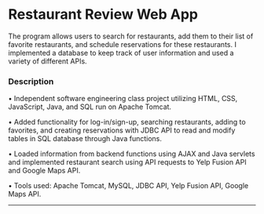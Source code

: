 <h1>Restaurant Review Web App</h1>
The program allows users to search for restaurants, add them to their list of favorite restaurants, and schedule reservations for these restaurants. I implemented a database to keep track of user information and used a variety of different APIs.

<h3>Description</h3>

•	Independent software engineering class project utilizing HTML, CSS, JavaScript, Java, and SQL run on Apache Tomcat.

•	Added functionality for log-in/sign-up, searching restaurants, adding to favorites, and creating reservations with JDBC API to read and modify tables in SQL database through Java functions. 

•	Loaded information from backend functions using AJAX and Java servlets and implemented restaurant search using API requests to Yelp Fusion API and Google Maps API.

•	Tools used: Apache Tomcat, MySQL, JDBC API, Yelp Fusion API, Google Maps API.

<hr>
